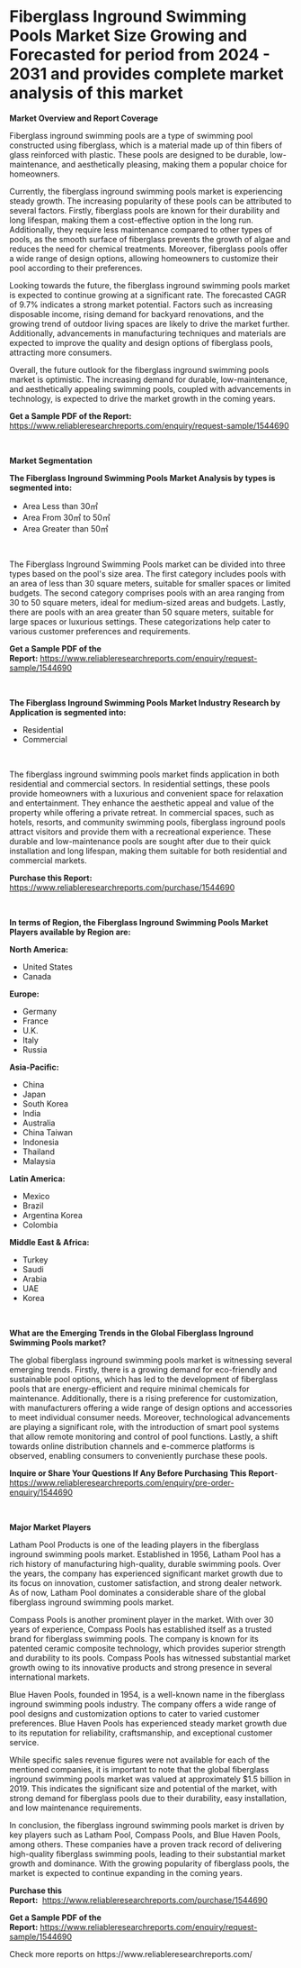 <p><h1>Fiberglass Inground Swimming Pools Market Size Growing and Forecasted for period from 2024 - 2031 and provides complete market analysis of this market</h1></p><p><strong>Market Overview and Report Coverage</strong></p>
<p><p>Fiberglass inground swimming pools are a type of swimming pool constructed using fiberglass, which is a material made up of thin fibers of glass reinforced with plastic. These pools are designed to be durable, low-maintenance, and aesthetically pleasing, making them a popular choice for homeowners.</p><p>Currently, the fiberglass inground swimming pools market is experiencing steady growth. The increasing popularity of these pools can be attributed to several factors. Firstly, fiberglass pools are known for their durability and long lifespan, making them a cost-effective option in the long run. Additionally, they require less maintenance compared to other types of pools, as the smooth surface of fiberglass prevents the growth of algae and reduces the need for chemical treatments. Moreover, fiberglass pools offer a wide range of design options, allowing homeowners to customize their pool according to their preferences.</p><p>Looking towards the future, the fiberglass inground swimming pools market is expected to continue growing at a significant rate. The forecasted CAGR of 9.7% indicates a strong market potential. Factors such as increasing disposable income, rising demand for backyard renovations, and the growing trend of outdoor living spaces are likely to drive the market further. Additionally, advancements in manufacturing techniques and materials are expected to improve the quality and design options of fiberglass pools, attracting more consumers.</p><p>Overall, the future outlook for the fiberglass inground swimming pools market is optimistic. The increasing demand for durable, low-maintenance, and aesthetically appealing swimming pools, coupled with advancements in technology, is expected to drive the market growth in the coming years.</p></p>
<p><strong>Get a Sample PDF of the Report:</strong> <a href="https://www.reliableresearchreports.com/enquiry/request-sample/1544690">https://www.reliableresearchreports.com/enquiry/request-sample/1544690</a></p>
<p>&nbsp;</p>
<p><strong>Market Segmentation</strong></p>
<p><strong>The Fiberglass Inground Swimming Pools Market Analysis by types is segmented into:</strong></p>
<p><ul><li>Area Less than 30㎡</li><li>Area From 30㎡ to 50㎡</li><li>Area Greater than 50㎡</li></ul></p>
<p>&nbsp;</p>
<p><p>The Fiberglass Inground Swimming Pools market can be divided into three types based on the pool's size area. The first category includes pools with an area of less than 30 square meters, suitable for smaller spaces or limited budgets. The second category comprises pools with an area ranging from 30 to 50 square meters, ideal for medium-sized areas and budgets. Lastly, there are pools with an area greater than 50 square meters, suitable for large spaces or luxurious settings. These categorizations help cater to various customer preferences and requirements.</p></p>
<p><strong>Get a Sample PDF of the Report:</strong>&nbsp;<a href="https://www.reliableresearchreports.com/enquiry/request-sample/1544690">https://www.reliableresearchreports.com/enquiry/request-sample/1544690</a></p>
<p>&nbsp;</p>
<p><strong>The Fiberglass Inground Swimming Pools Market Industry Research by Application is segmented into:</strong></p>
<p><ul><li>Residential</li><li>Commercial</li></ul></p>
<p>&nbsp;</p>
<p><p>The fiberglass inground swimming pools market finds application in both residential and commercial sectors. In residential settings, these pools provide homeowners with a luxurious and convenient space for relaxation and entertainment. They enhance the aesthetic appeal and value of the property while offering a private retreat. In commercial spaces, such as hotels, resorts, and community swimming pools, fiberglass inground pools attract visitors and provide them with a recreational experience. These durable and low-maintenance pools are sought after due to their quick installation and long lifespan, making them suitable for both residential and commercial markets.</p></p>
<p><strong>Purchase this Report:</strong>&nbsp; <a href="https://www.reliableresearchreports.com/purchase/1544690">https://www.reliableresearchreports.com/purchase/1544690</a></p>
<p>&nbsp;</p>
<p><strong>In terms of Region, the Fiberglass Inground Swimming Pools Market Players available by Region are:</strong></p>
<p>
    <p> <strong> North America: </strong>
        <ul>
            <li>United States</li>
            <li>Canada</li>
        </ul>
        </p> 
    <p> <strong> Europe: </strong>
        <ul>
            <li>Germany</li>
            <li>France</li>
            <li>U.K.</li>
            <li>Italy</li>
            <li>Russia</li>
        </ul>
        </p> 
    <p> <strong> Asia-Pacific: </strong>
        <ul>
            <li>China</li>
            <li>Japan</li>
            <li>South Korea</li>
            <li>India</li>
            <li>Australia</li>
            <li>China Taiwan</li>
            <li>Indonesia</li>
            <li>Thailand</li>
            <li>Malaysia</li>
        </ul>
        </p> 
    <p> <strong> Latin America: </strong>
        <ul>
            <li>Mexico</li>
            <li>Brazil</li>
            <li>Argentina Korea</li>
            <li>Colombia</li>
        </ul>
        </p> 
    <p> <strong> Middle East & Africa: </strong>
        <ul>
            <li>Turkey</li>
            <li>Saudi</li>
            <li>Arabia</li>
            <li>UAE</li>
            <li>Korea</li>
        </ul>
    </p>
    </p>
<p>&nbsp;</p>
<p><strong>What are the Emerging Trends in the Global Fiberglass Inground Swimming Pools market?</strong></p>
<p><p>The global fiberglass inground swimming pools market is witnessing several emerging trends. Firstly, there is a growing demand for eco-friendly and sustainable pool options, which has led to the development of fiberglass pools that are energy-efficient and require minimal chemicals for maintenance. Additionally, there is a rising preference for customization, with manufacturers offering a wide range of design options and accessories to meet individual consumer needs. Moreover, technological advancements are playing a significant role, with the introduction of smart pool systems that allow remote monitoring and control of pool functions. Lastly, a shift towards online distribution channels and e-commerce platforms is observed, enabling consumers to conveniently purchase these pools.</p></p>
<p><strong>Inquire or Share Your Questions If Any Before Purchasing This Report</strong>- <a href="https://www.reliableresearchreports.com/enquiry/pre-order-enquiry/1544690">https://www.reliableresearchreports.com/enquiry/pre-order-enquiry/1544690</a></p>
<p>&nbsp;</p>
<p><strong>Major Market Players</strong></p>
<p><p>Latham Pool Products is one of the leading players in the fiberglass inground swimming pools market. Established in 1956, Latham Pool has a rich history of manufacturing high-quality, durable swimming pools. Over the years, the company has experienced significant market growth due to its focus on innovation, customer satisfaction, and strong dealer network. As of now, Latham Pool dominates a considerable share of the global fiberglass inground swimming pools market.</p><p>Compass Pools is another prominent player in the market. With over 30 years of experience, Compass Pools has established itself as a trusted brand for fiberglass swimming pools. The company is known for its patented ceramic composite technology, which provides superior strength and durability to its pools. Compass Pools has witnessed substantial market growth owing to its innovative products and strong presence in several international markets.</p><p>Blue Haven Pools, founded in 1954, is a well-known name in the fiberglass inground swimming pools industry. The company offers a wide range of pool designs and customization options to cater to varied customer preferences. Blue Haven Pools has experienced steady market growth due to its reputation for reliability, craftsmanship, and exceptional customer service.</p><p>While specific sales revenue figures were not available for each of the mentioned companies, it is important to note that the global fiberglass inground swimming pools market was valued at approximately $1.5 billion in 2019. This indicates the significant size and potential of the market, with strong demand for fiberglass pools due to their durability, easy installation, and low maintenance requirements. </p><p>In conclusion, the fiberglass inground swimming pools market is driven by key players such as Latham Pool, Compass Pools, and Blue Haven Pools, among others. These companies have a proven track record of delivering high-quality fiberglass swimming pools, leading to their substantial market growth and dominance. With the growing popularity of fiberglass pools, the market is expected to continue expanding in the coming years.</p></p>
<p><strong>Purchase this Report:</strong>&nbsp;&nbsp;<a href="https://www.reliableresearchreports.com/purchase/1544690">https://www.reliableresearchreports.com/purchase/1544690</a></p>
<p></p>
<p><strong>Get a Sample PDF of the Report:</strong>&nbsp;<a href="https://www.reliableresearchreports.com/enquiry/request-sample/1544690">https://www.reliableresearchreports.com/enquiry/request-sample/1544690</a></p>
<p>Check more reports on https://www.reliableresearchreports.com/</p>